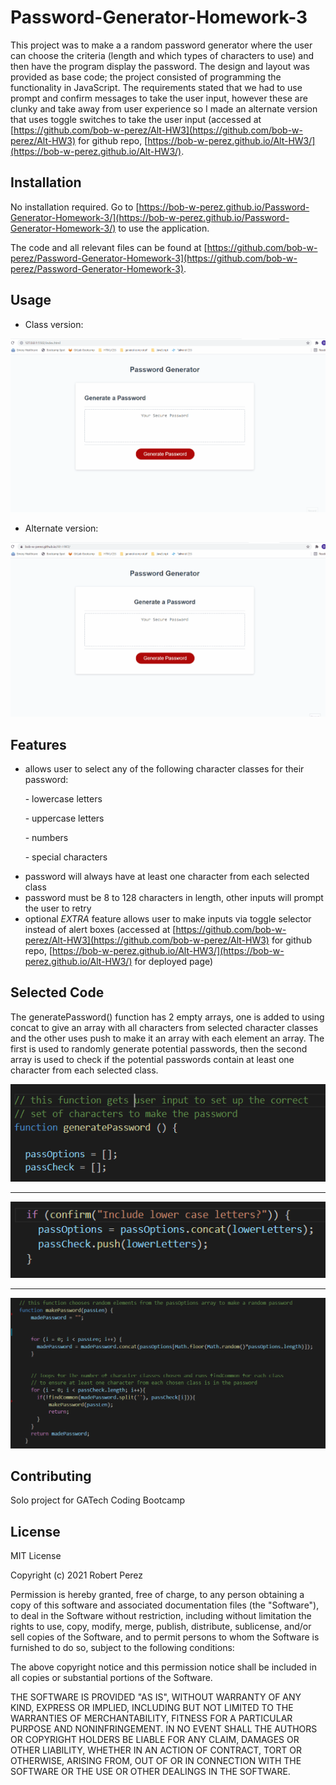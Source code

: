 # Password-Generator-Homework-3

This project was to make a a random password generator where the user can choose the criteria (length and which types of characters to use) and then have the program display the password. The design and layout was provided as base code; the project consisted of programming the functionality in JavaScript. The requirements stated that we had to use prompt and confirm messages to take the user input, however these are clunky and take away from user experience so I made an alternate version that uses toggle switches to take the user input (accessed at [https://github.com/bob-w-perez/Alt-HW3](https://github.com/bob-w-perez/Alt-HW3) for github repo, [https://bob-w-perez.github.io/Alt-HW3/](https://bob-w-perez.github.io/Alt-HW3/).
## Installation

No installation required.
Go to [https://bob-w-perez.github.io/Password-Generator-Homework-3/](https://bob-w-perez.github.io/Password-Generator-Homework-3/) to use the application.

The code and all relevant files can be found at [https://github.com/bob-w-perez/Password-Generator-Homework-3](https://github.com/bob-w-perez/Password-Generator-Homework-3). 

## Usage

- Class version:

![screenshot-demo](./assets/images/function-example.gif "Functional Demo")

- Alternate version:

![screenshot-demo](./assets/images/function-example2.gif "Functional Demo")



## Features
- allows user to select any of the following character classes for their password: 

<html>
<p>&nbsp;&nbsp;&nbsp;&nbsp;&nbsp;&nbsp;- lowercase letters</p>
<p>&nbsp;&nbsp;&nbsp;&nbsp;&nbsp;&nbsp;- uppercase letters</p>
<p>&nbsp;&nbsp;&nbsp;&nbsp;&nbsp;&nbsp;- numbers</p>
<p>&nbsp;&nbsp;&nbsp;&nbsp;&nbsp;&nbsp;- special characters</p>
</html>
 
- password will always have at least one character from each  selected class
- password must be 8 to 128 characters in length, other inputs will prompt the user to retry
- optional *EXTRA* feature allows user to make inputs via toggle selector instead of alert boxes (accessed at [https://github.com/bob-w-perez/Alt-HW3](https://github.com/bob-w-perez/Alt-HW3) for github repo, [https://bob-w-perez.github.io/Alt-HW3/](https://bob-w-perez.github.io/Alt-HW3/) for deployed page)


## Selected Code

The generatePassword() function has 2 empty arrays, one is added to using concat to give an array with all characters from selected character classes and the other uses push to make it an array with each element an array. The first is used to randomly generate potential passwords, then the second array is used to check if the potential passwords contain at least one character from each selected class. 

![screenshot-demo](./assets/images/code-snippet-1.png "code-1")
<hr>

![screenshot-demo](./assets/images/code-snippet-2.png "code-2")
<hr>

![screenshot-demo](./assets/images/code-snippet-3.png "code-3")


## Contributing
Solo project for GATech Coding Bootcamp

## License
MIT License

Copyright (c) 2021 Robert Perez

Permission is hereby granted, free of charge, to any person obtaining a copy
of this software and associated documentation files (the "Software"), to deal
in the Software without restriction, including without limitation the rights
to use, copy, modify, merge, publish, distribute, sublicense, and/or sell
copies of the Software, and to permit persons to whom the Software is
furnished to do so, subject to the following conditions:

The above copyright notice and this permission notice shall be included in all
copies or substantial portions of the Software.

THE SOFTWARE IS PROVIDED "AS IS", WITHOUT WARRANTY OF ANY KIND, EXPRESS OR
IMPLIED, INCLUDING BUT NOT LIMITED TO THE WARRANTIES OF MERCHANTABILITY,
FITNESS FOR A PARTICULAR PURPOSE AND NONINFRINGEMENT. IN NO EVENT SHALL THE
AUTHORS OR COPYRIGHT HOLDERS BE LIABLE FOR ANY CLAIM, DAMAGES OR OTHER
LIABILITY, WHETHER IN AN ACTION OF CONTRACT, TORT OR OTHERWISE, ARISING FROM,
OUT OF OR IN CONNECTION WITH THE SOFTWARE OR THE USE OR OTHER DEALINGS IN THE
SOFTWARE.